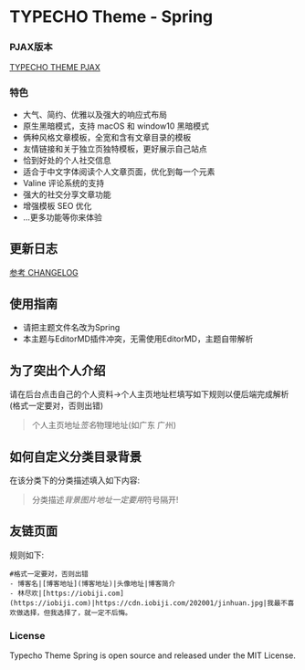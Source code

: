 # TYPECHO Theme - Spring
### PJAX版本
[TYPECHO THEME PJAX](https://github.com/JaydenForYou/Spring/tree/typecho-theme-pjax)
### 特色
- 大气、简约、优雅以及强大的响应式布局
- 原生黑暗模式，支持 macOS 和 window10 黑暗模式
- 俩种风格文章模板，全宽和含有文章目录的模板
- 友情链接和关于独立页独特模板，更好展示自己站点
- 恰到好处的个人社交信息
- 适合于中文字体阅读个人文章页面，优化到每一个元素
- Valine 评论系统的支持
- 强大的社交分享文章功能
- 增强模板 SEO 优化
- ...更多功能等你来体验

## 更新日志
[参考 CHANGELOG](./CHANGELOG.md)

## 使用指南
* 请把主题文件名改为Spring
* 本主题与EditorMD插件冲突，无需使用EditorMD，主题自带解析
## 为了突出个人介绍
请在后台点击自己的个人资料->个人主页地址栏填写如下规则以便后端完成解析(格式一定要对，否则出错)
> 个人主页地址$签名$物理地址(如广东 广州)
## 如何自定义分类目录背景
在该分类下的分类描述填入如下内容:
> 分类描述$背景图片地址
> 一定要用$符号隔开!
## 友链页面
规则如下:
```
#格式一定要对，否则出错
- 博客名|[博客地址](博客地址)|头像地址|博客简介
- 林尽欢|[https://iobiji.com](https://iobiji.com)|https://cdn.iobiji.com/202001/jinhuan.jpg|我最不喜欢做选择，但我选择了，就一定不后悔。
```


### License

Typecho Theme Spring is open source and released under the MIT License.
